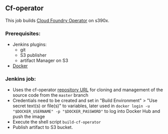 ## Cf-operator 
This job builds [Cloud Foundry Operator](https://github.com/cloudfoundry-incubator/cf-operator) on s390x. 

### Prerequisites:
* Jenkins plugins: 
    * git
    * S3 publisher
    * artifact Manager on S3
* [Docker](https://www.suse.com/documentation/sles-12/singlehtml/book_sles_docker/book_sles_docker.html#cha.docker.installation)
### Jenkins job:
* Uses the cf-operator [repository URL](https://github.com/cloudfoundry-incubator/cf-operator/) for cloning and management 
of the source code from the ```master``` branch
* Credentials need to be created and set in "Build Environment" > "Use secret text(s) or file(s)" to variables,
later used in ``` docker login -u "$DOCKER_USERNAME" -p "$DOCKER_PASSWORD" ``` to log into Docker Hub and push the image
* Execute the shell script `build-cf-operator`
* Publish artifact to S3 bucket. 
